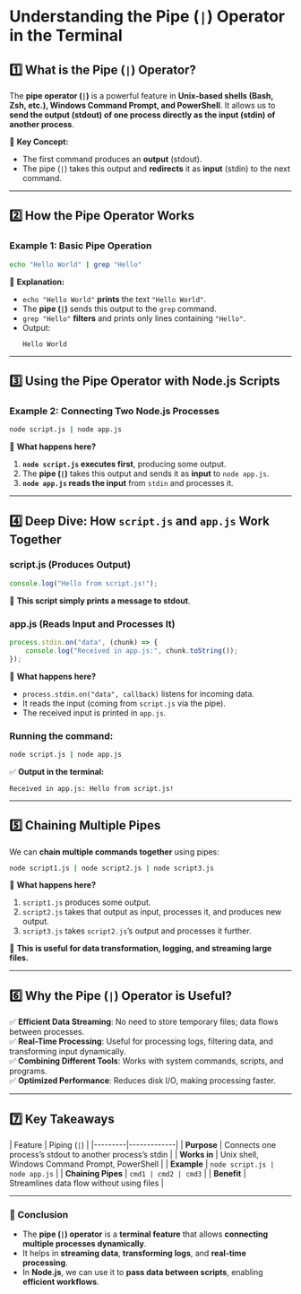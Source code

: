 # **Understanding the Pipe (`|`) Operator in the Terminal**  

## **1️⃣ What is the Pipe (`|`) Operator?**  
The **pipe operator (`|`)** is a powerful feature in **Unix-based shells (Bash, Zsh, etc.), Windows Command Prompt, and PowerShell**. It allows us to **send the output (stdout) of one process directly as the input (stdin) of another process**.  

📌 **Key Concept:**  
- The first command produces an **output** (stdout).  
- The pipe (`|`) takes this output and **redirects** it as **input** (stdin) to the next command.  

---

## **2️⃣ How the Pipe Operator Works**  
### **Example 1: Basic Pipe Operation**  
```bash
echo "Hello World" | grep "Hello"
```
🔹 **Explanation:**  
- `echo "Hello World"` **prints** the text `"Hello World"`.  
- The **pipe (`|`)** sends this output to the `grep` command.  
- `grep "Hello"` **filters** and prints only lines containing `"Hello"`.  
- Output:  
  ```
  Hello World
  ```

---

## **3️⃣ Using the Pipe Operator with Node.js Scripts**  
### **Example 2: Connecting Two Node.js Processes**  
```bash
node script.js | node app.js
```
🔹 **What happens here?**  
1. **`node script.js` executes first**, producing some output.  
2. The **pipe (`|`)** takes this output and sends it as **input** to `node app.js`.  
3. **`node app.js` reads the input** from `stdin` and processes it.  

---

## **4️⃣ Deep Dive: How `script.js` and `app.js` Work Together**  

### **script.js (Produces Output)**  
```javascript
console.log("Hello from script.js!");
```
🔹 **This script simply prints a message to stdout**.  

### **app.js (Reads Input and Processes It)**  
```javascript
process.stdin.on("data", (chunk) => {
    console.log("Received in app.js:", chunk.toString());
});
```
🔹 **What happens here?**  
- `process.stdin.on("data", callback)` listens for incoming data.  
- It reads the input (coming from `script.js` via the pipe).  
- The received input is printed in `app.js`.  

### **Running the command:**  
```bash
node script.js | node app.js
```
✅ **Output in the terminal:**  
```
Received in app.js: Hello from script.js!
```

---

## **5️⃣ Chaining Multiple Pipes**  
We can **chain multiple commands together** using pipes:  
```bash
node script1.js | node script2.js | node script3.js
```
🔹 **What happens here?**  
1. `script1.js` produces some output.  
2. `script2.js` takes that output as input, processes it, and produces new output.  
3. `script3.js` takes `script2.js`’s output and processes it further.  

📌 **This is useful for data transformation, logging, and streaming large files.**  

---

## **6️⃣ Why the Pipe (`|`) Operator is Useful?**  

✅ **Efficient Data Streaming**: No need to store temporary files; data flows between processes.  
✅ **Real-Time Processing**: Useful for processing logs, filtering data, and transforming input dynamically.  
✅ **Combining Different Tools**: Works with system commands, scripts, and programs.  
✅ **Optimized Performance**: Reduces disk I/O, making processing faster.  

---

## **7️⃣ Key Takeaways**  
| Feature | Piping (`|`) |
|---------|-------------|
| **Purpose** | Connects one process’s stdout to another process’s stdin |
| **Works in** | Unix shell, Windows Command Prompt, PowerShell |
| **Example** | `node script.js | node app.js` |
| **Chaining Pipes** | `cmd1 | cmd2 | cmd3` |
| **Benefit** | Streamlines data flow without using files |

---

### **🚀 Conclusion**  
- The **pipe (`|`) operator** is a **terminal feature** that allows **connecting multiple processes dynamically**.  
- It helps in **streaming data**, **transforming logs**, and **real-time processing**.  
- In **Node.js**, we can use it to **pass data between scripts**, enabling **efficient workflows**.
